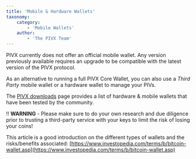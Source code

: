 ```yaml
---
title: 'Mobile & Hardware Wallets'
taxonomy:
    category:
        - 'Mobile Wallets'
    author:
        - 'The PIVX Team'
---
```


PIVX currently does not offer an official mobile wallet.  Any version previously available requires an upgrade to be compatible with the latest version of the PIVX protocol.  

As an alternative to running a full PIVX Core Wallet, you can also use a _Third Party_ mobile wallet or a hardware wallet to manage your PIVs.


The [PIVX downloads](https://pivx.org/downloads) page provides a list of hardware & mobile wallets that have been tested by the community.

!! **WARNING** - Please make sure to do your own research and due diligence prior to trusting a third-party service with your keys to limit the risk of losing your coins!

This article is a good introduction on the different types of wallets and the risks/benefits associated: [https://www.investopedia.com/terms/b/bitcoin-wallet.asp](https://www.investopedia.com/terms/b/bitcoin-wallet.asp)

